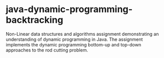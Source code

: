 # java-dynamic-programming-backtracking

Non-Linear data structures and algorithms assignment demonstrating an understanding of dynamic programming in Java. The assignment implements the dynamic programming bottom-up and top-down approaches to the rod cutting problem. 
